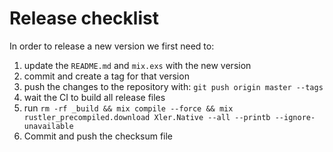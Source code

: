 # Release checklist

In order to release a new version we first need to:

1. update the `README.md` and `mix.exs` with the new version
2. commit and create a tag for that version
3. push the changes to the repository with: `git push origin master --tags`
4. wait the CI to build all release files
5. run `rm -rf _build && mix compile --force && mix rustler_precompiled.download Xler.Native --all --printb --ignore-unavailable`
6. Commit and push the checksum file 

